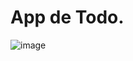 # App de Todo.

![image](https://user-images.githubusercontent.com/78813283/173953117-cb033d37-b6c5-42eb-835b-59147b77a218.png)

